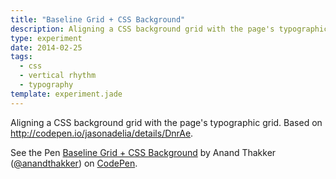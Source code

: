 ```yaml
---
title: "Baseline Grid + CSS Background"
description: Aligning a CSS background grid with the page's typographic grid.
type: experiment
date: 2014-02-25
tags:
  - css
  - vertical rhythm
  - typography
template: experiment.jade
---
```


Aligning a CSS background grid with the page's typographic grid. Based
on <http://codepen.io/jasonadelia/details/DnrAe>.

<p data-height="268" data-theme-id="0" data-slug-hash="GLlwJ" data-default-tab="result" class='codepen'>See the Pen <a href='http://codepen.io/anandthakker/pen/GLlwJ/'>Baseline Grid + CSS Background</a> by Anand Thakker (<a href='http://codepen.io/anandthakker'>@anandthakker</a>) on <a href='http://codepen.io'>CodePen</a>.</p>
<script async src="//codepen.io/assets/embed/ei.js"></script>
